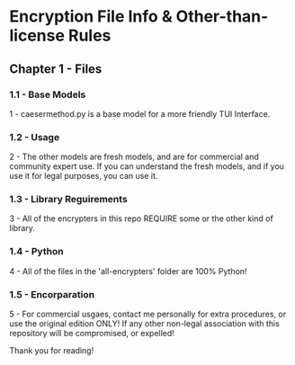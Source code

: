 # Encryption File Info & Other-than-license Rules

## Chapter 1 - Files

### 1.1 - Base Models
1 - caesermethod.py is a base model for a more friendly TUI Interface.

### 1.2 - Usage
2 - The other models are fresh models, and are for commercial and community expert use. If you can understand the fresh models, and if you use it for legal purposes, you can use it.

### 1.3 - Library Reguirements
3 - All of the encrypters in this repo REQUIRE some or the other kind of library.

### 1.4 - Python
4 - All of the files in the 'all-encrypters' folder are 100% Python! 

### 1.5 - Encorparation
5 - For commercial usgaes, contact me personally for extra procedures, or use the original edition ONLY! If any other non-legal association with this repository will be compromised, or expelled!

Thank you for reading!

